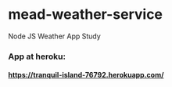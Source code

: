 # mead-weather-service
Node JS Weather App Study

### App at heroku:
#### https://tranquil-island-76792.herokuapp.com/
